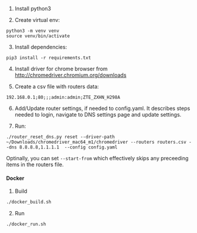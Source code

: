 1. Install python3

2. Create virtual env:
```shell
python3 -m venv venv 
source venv/bin/activate
```

3. Install dependencies:
```shell
pip3 install -r requirements.txt
```

4. Install driver for chrome browser from http://chromedriver.chromium.org/downloads

5. Create a csv file with routers data:
```csv
192.168.0.1;80;;;admin:admin;ZTE_ZXHN_H298A
```

6. Add/Update router settings, if needed to config.yaml. It describes steps needed to login, navigate to DNS settings page and update settings.

7. Run:
```shell
./router_reset_dns.py reset --driver-path ~/Downloads/chromedriver_mac64_m1/chromedriver --routers routers.csv --dns 8.8.8.8,1.1.1.1  --config config.yaml

```
Optinally, you can set `--start-from` which effectively skips any preceeding items in the routers file. 

#### Docker
1. Build
```bash
./docker_build.sh
```
2. Run
```bash
./docker_run.sh
```
